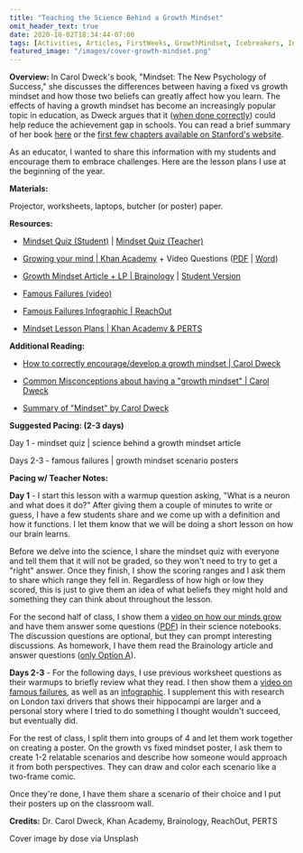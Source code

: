 ```yaml
---
title: "Teaching the Science Behind a Growth Mindset"
omit_header_text: true
date: 2020-10-02T18:34:44-07:00
tags: [Activities, Articles, FirstWeeks, GrowthMindset, Icebreakers, Interactive, OnlineLearning, ScienceBreakdowns, Worksheets]
featured_image: "/images/cover-growth-mindset.png"
---
```


**Overview:** In Carol Dweck's book, "Mindset: The New Psychology of Success," she discusses the differences between having a fixed vs growth mindset and how those two beliefs can greatly affect how you learn. The effects of having a growth mindset has become an increasingly popular topic in education, as Dweck argues that it ([when done correctly](https://portal.cornerstonesd.ca/group/yyd5jtk/Documents/Carol%20Dweck%20Growth%20Mindsets.pdf)) could help reduce the achievement gap in schools. You can read a brief summary of her book [here](https://www.integrityia.com/wp-content/uploads/2017/09/Mindset-by-Carol-Dweck-Book-Summary-and-PDF.pdf) or the [first few chapters available on Stanford's website](https://dci.stanford.edu/wp-content/uploads/2018/03/mindset-chap-1-3.pdf).

As an educator, I wanted to share this information with my students and encourage them to embrace challenges. Here are the lesson plans I use at the beginning of the year.

**Materials:**

Projector, worksheets, laptops, butcher (or poster) paper.

**Resources:**

- [Mindset Quiz (Student)](/downloads/growth-mindset/mindset-quiz-student.pdf) | [Mindset Quiz (Teacher)](/downloads/growth-mindset/mindset-quiz.pdf)

- [Growing your mind | Khan Academy](https://www.youtube.com/watch?v=WtKJrB5rOKs) + Video Questions ([PDF](/downloads/growth-mindset/growing-your-mind-questions.pdf) | [Word](/downloads/growth-mindset/growing-your-mind-questions.docx))

- [Growth Mindset Article + LP | Brainology](/downloads/growth-mindset/growth-mindset-article-lp.pdf) | [Student Version](/downloads/growth-mindset/growth-mindset-article-student.pdf)

- [Famous Failures (video)](https://youtu.be/zLYECIjmnQs)

- [Famous Failures Infographic | ReachOut](/downloads/growth-mindset/famous-failures.pdf)

- [Mindset Lesson Plans | Khan Academy & PERTS](/downloads/growth-mindset/mindset-lesson-plans-khan-academy.pdf)

**Additional Reading:**

- [How to correctly encourage/develop a growth mindset | Carol Dweck](https://portal.cornerstonesd.ca/group/yyd5jtk/Documents/Carol%20Dweck%20Growth%20Mindsets.pdf)

- [Common Misconceptions about having a "growth mindset" | Carol Dweck](https://leadlocal.global/wp-content/uploads/2016/12/Dweck-What-Having-a-%E2%80%9CGrowth-Mindset%E2%80%9D-Actually-Means-HBR.pdf)

- [Summary of "Mindset" by Carol Dweck](https://www.integrityia.com/wp-content/uploads/2017/09/Mindset-by-Carol-Dweck-Book-Summary-and-PDF.pdf)

**Suggested Pacing: (2-3 days)**

Day 1 - mindset quiz | science behind a growth mindset article

Days 2-3 - famous failures | growth mindset scenario posters

**Pacing w/ Teacher Notes:**

**Day 1** - I start this lesson with a warmup question asking, "What is a neuron and what does it do?" After giving them a couple of minutes to write or guess, I have a few students share and we come up with a definition and how it functions. I let them know that we will be doing a short lesson on how our brain learns.

Before we delve into the science, I share the mindset quiz with everyone and tell them that it will not be graded, so they won't need to try to get a "right" answer. Once they finish, I show the scoring ranges and I ask them to share which range they fell in. Regardless of how high or low they scored, this is just to give them an idea of what beliefs they might hold and something they can think about throughout the lesson.

For the second half of class, I show them a [video on how our minds grow](https://www.youtube.com/watch?v=WtKJrB5rOKs) and have them answer some questions ([PDF](/downloads/growth-mindset/growing-your-mind-questions.pdf)) in their science notebooks. The discussion questions are optional, but they can prompt interesting discussions. As homework, I have them read the Brainology article and answer questions ([only Option A](/downloads/growth-mindset/growth-mindset-article-student.pdf)).

**Days 2-3** - For the following days, I use previous worksheet questions as their warmups to briefly review what they read. I then show them a [video on famous failures](https://youtu.be/zLYECIjmnQs), as well as an [infographic](/downloads/growth-mindset/famous-failures.pdf). I supplement this with research on London taxi drivers that shows their hippocampi are larger and a personal story where I tried to do something I thought wouldn't succeed, but eventually did.

For the rest of class, I split them into groups of 4 and let them work together on creating a poster. On the growth vs fixed mindset poster, I ask them to create 1-2 relatable scenarios and describe how someone would approach it from both perspectives. They can draw and color each scenario like a two-frame comic.

Once they're done, I have them share a scenario of their choice and I put their posters up on the classroom wall.

**Credits:** Dr. Carol Dweck, Khan Academy, Brainology, ReachOut, PERTS

Cover image by dose via Unsplash
